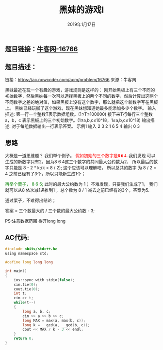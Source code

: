 ﻿---
title:  黑妹的游戏I
date: 2019年1月17日
tags:  
    - GCD
categories: 牛客网
---

## **题目链接**：[牛客网-16766][1]

## **题目描述**：
链接：https://ac.nowcoder.com/acm/problem/16766
来源：牛客网

黑妹最近在玩一个有趣的游戏，游戏规则是这样的：
刚开始黑板上有三个不同的初始数字，然后黑妹每一次可以选择黑板上的两个不同的数字，然后计算出这两个不同数字之差的绝对值，如果黑板上没有这个数字，那么就把这个新数字写在黑板上。
黑妹已经玩腻了这个游戏，现在黑妹想知道她最多能添加多少个数字。
输入描述:
第一行一个整数T表示数据组数。(1≤T≤100000)
接下来T行每行三个整数 a，b，c 表示黑板上的三个初始数字。(1≤a,b,c≤10^18，1≤a,b,c≤10^18)
输出描述:
对于每组数据输出一行表示答案。
示例1
输入
2
3 2 1
6 5 4
输出
0
3
<escape><!-- more --></escape>

## **思路**
大概是一道思维题？ 我们举个例子。
<font color=red face="黑体">假如初始的三个数字是**8 6 4**</font>.
我们发现 可以生成的新数字只有2，因为8 6 4这三个数字的共同最大公约数为2， 所以最后的数字只能是 8 - 2 * k;(k < 8 / 2); 这个应该可以理解吧， 所以总共的数字 为 8 / 2 = 4 之前已经有了3个，所以只能新生成1个；

<font color=green>再举个栗子， 8 6 5;</font> 
此时的最大公约数为 1；
不难发现，只要我们生成了1， 我们就可以从8 依次减1递推到1； 总个数为 8 / 1
减去之前已经有的3个，答案为5.

通过栗子，不难得出结论；

答案 = 三个数最大的 / 三个数的最大公约数 - 3;

PS:注意数据范围 得开long long

## **AC代码:**
``` C
#include <bits/stdc++.h>
using namespace std;

#define long long long

int main()
{
    ios::sync_with_stdio(false);
    cin.tie(0);
    cout.tie(0);
    int t;
    cin >> t;
    while(t--)
    {
        long a, b, c;
        cin >> a >> b >> c;
        long MAX = max(a, max(b, c));
        long k = __gcd(a, __gcd(b, c));
        cout << MAX / k - 3 << endl;
    }
    return 0;
}

```
  [1]: https://ac.nowcoder.com/acm/problem/16766